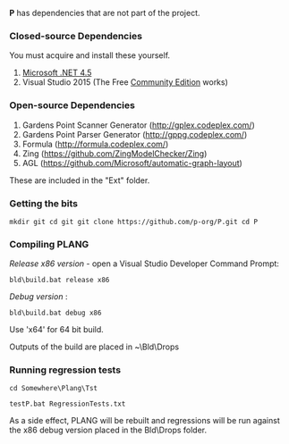 **P** has dependencies that are not part of the project.

### Closed-source Dependencies
You must acquire and install these yourself.

1. [Microsoft .NET 4.5](http://www.microsoft.com/en-us/download/details.aspx?id=30653)
2. Visual Studio 2015 (The Free [Community Edition](https://www.microsoft.com/en-us/download/details.aspx?id=48146) works)

### Open-source Dependencies

1. Gardens Point Scanner Generator (http://gplex.codeplex.com/)
2. Gardens Point Parser Generator (http://gppg.codeplex.com/)
3. Formula (http://formula.codeplex.com/)
4. Zing (https://github.com/ZingModelChecker/Zing)
5. AGL (https://github.com/Microsoft/automatic-graph-layout)

These are included in the "Ext" folder.

### Getting the bits

   `mkdir git
    cd git
    git clone https://github.com/p-org/P.git
    cd P`
  
### Compiling PLANG

_Release x86 version_ - open a Visual Studio Developer Command Prompt:

`bld\build.bat release x86`

_Debug version_ :

`bld\build.bat debug x86`

Use 'x64' for 64 bit build.

Outputs of the build are placed in ~\Bld\Drops

### Running regression tests

`cd Somewhere\Plang\Tst`

`testP.bat RegressionTests.txt`

As a side effect, PLANG will be rebuilt and 
regressions will be run against the x86 debug version placed in the Bld\Drops folder.
